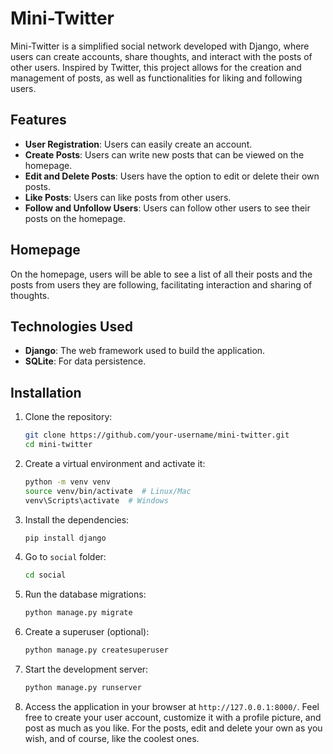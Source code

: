 # Mini-Twitter

Mini-Twitter is a simplified social network developed with Django, where users can create accounts, share thoughts, and interact with the posts of other users. Inspired by Twitter, this project allows for the creation and management of posts, as well as functionalities for liking and following users.

## Features

- **User Registration**: Users can easily create an account.
- **Create Posts**: Users can write new posts that can be viewed on the homepage.
- **Edit and Delete Posts**: Users have the option to edit or delete their own posts.
- **Like Posts**: Users can like posts from other users.
- **Follow and Unfollow Users**: Users can follow other users to see their posts on the homepage.

## Homepage

On the homepage, users will be able to see a list of all their posts and the posts from users they are following, facilitating interaction and sharing of thoughts.

## Technologies Used

- **Django**: The web framework used to build the application.
- **SQLite**: For data persistence.

## Installation

1. Clone the repository:

   ```bash
   git clone https://github.com/your-username/mini-twitter.git
   cd mini-twitter
2. Create a virtual environment and activate it:
   ```bash
   python -m venv venv
   source venv/bin/activate  # Linux/Mac
   venv\Scripts\activate  # Windows
3. Install the dependencies:
   ```bash
   pip install django
4. Go to ```social``` folder:
      ```bash
      cd social
5. Run the database migrations:
   ```bash
   python manage.py migrate
6. Create a superuser (optional):
   ```bash
   python manage.py createsuperuser
7. Start the development server:
   ```bash
   python manage.py runserver
8. Access the application in your browser at ```http://127.0.0.1:8000/```.
Feel free to create your user account, customize it with a profile picture, and post as much as you like. For the posts, edit and delete your own as you wish, and of course, like the coolest ones.
